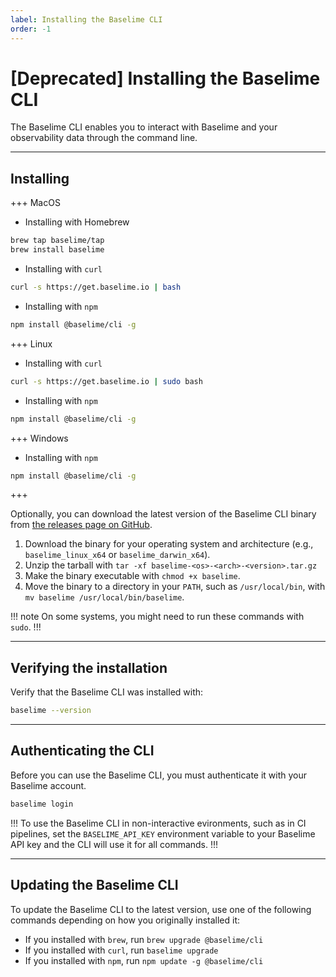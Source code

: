 ```yaml
---
label: Installing the Baselime CLI
order: -1
---
```


# [Deprecated] Installing the Baselime CLI

The Baselime CLI enables you to interact with Baselime and your observability data through the command line.

---

## Installing

+++ MacOS

- Installing with Homebrew

```bash # :icon-terminal: terminal
brew tap baselime/tap
brew install baselime
```

- Installing with `curl`


```bash # :icon-terminal: terminal
curl -s https://get.baselime.io | bash
```

- Installing with `npm`


```bash # :icon-terminal: terminal
npm install @baselime/cli -g
```

+++ Linux

- Installing with `curl`

```bash # :icon-terminal: terminal
curl -s https://get.baselime.io | sudo bash
```

- Installing with `npm`

```bash # :icon-terminal: terminal
npm install @baselime/cli -g
```

+++ Windows

- Installing with `npm`

```bash # :icon-terminal: terminal
npm install @baselime/cli -g
```
+++


Optionally, you can download the latest version of the Baselime CLI binary from [the releases page on GitHub](https://github.com/baselime/cli/releases/latest).

1. Download the binary for your operating system and architecture (e.g., `baselime_linux_x64` or `baselime_darwin_x64`).
4. Unzip the tarball with `tar -xf baselime-<os>-<arch>-<version>.tar.gz`
3. Make the binary executable with `chmod +x baselime`.
4. Move the binary to a directory in your `PATH`, such as `/usr/local/bin`, with `mv baselime /usr/local/bin/baselime`.

!!! note
On some systems, you might need to run these commands with `sudo`.
!!!

---

## Verifying the installation

Verify that the Baselime CLI was installed with:

```bash # :icon-terminal: terminal
baselime --version
```
---
## Authenticating the CLI

Before you can use the Baselime CLI, you must authenticate it with your Baselime account.

```bash # :icon-terminal: terminal
baselime login
```

!!!
To use the Baselime CLI in non-interactive evironments, such as in CI pipelines, set the `BASELIME_API_KEY` environment variable to your Baselime API key and the CLI will use it for all commands.
!!!

--- 
## Updating the Baselime CLI

To update the Baselime CLI to the latest version, use one of the following commands depending on how you originally installed it:

- If you installed with `brew`, run `brew upgrade @baselime/cli`
- If you installed with `curl`, run `baselime upgrade`
- If you installed with `npm`, run `npm update -g @baselime/cli`

